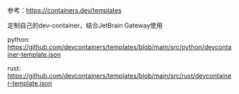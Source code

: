 
参考：https://containers.dev/templates  

定制自己的dev-container，结合JetBrain Gateway使用  

python:  
https://github.com/devcontainers/templates/blob/main/src/python/devcontainer-template.json  

rust:  
https://github.com/devcontainers/templates/blob/main/src/rust/devcontainer-template.json  